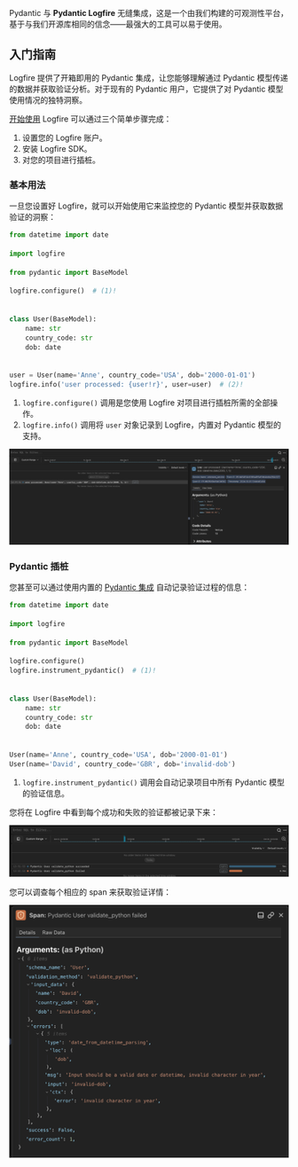 Pydantic 与 **Pydantic Logfire** 无缝集成，这是一个由我们构建的可观测性平台，基于与我们开源库相同的信念——最强大的工具可以易于使用。

## 入门指南

Logfire 提供了开箱即用的 Pydantic 集成，让您能够理解通过 Pydantic 模型传递的数据并获取验证分析。对于现有的 Pydantic 用户，它提供了对 Pydantic 模型使用情况的独特洞察。

[开始使用](https://logfire.pydantic.dev/docs/) Logfire 可以通过三个简单步骤完成：

1. 设置您的 Logfire 账户。
2. 安装 Logfire SDK。
3. 对您的项目进行插桩。

### 基本用法

一旦您设置好 Logfire，就可以开始使用它来监控您的 Pydantic 模型并获取数据验证的洞察：

```python {test="skip"}
from datetime import date

import logfire

from pydantic import BaseModel

logfire.configure()  # (1)!


class User(BaseModel):
    name: str
    country_code: str
    dob: date


user = User(name='Anne', country_code='USA', dob='2000-01-01')
logfire.info('user processed: {user!r}', user=user)  # (2)!
```

1. `logfire.configure()` 调用是您使用 Logfire 对项目进行插桩所需的全部操作。
2. `logfire.info()` 调用将 `user` 对象记录到 Logfire，内置对 Pydantic 模型的支持。

![基本 pydantic logfire 用法](../img/basic_logfire.png)

### Pydantic 插桩

您甚至可以通过使用内置的 [Pydantic 集成](https://logfire.pydantic.dev/docs/why-logfire/pydantic/) 自动记录验证过程的信息：

```python {test="skip"}
from datetime import date

import logfire

from pydantic import BaseModel

logfire.configure()
logfire.instrument_pydantic()  # (1)!


class User(BaseModel):
    name: str
    country_code: str
    dob: date


User(name='Anne', country_code='USA', dob='2000-01-01')
User(name='David', country_code='GBR', dob='invalid-dob')
```

1. `logfire.instrument_pydantic()` 调用会自动记录项目中所有 Pydantic 模型的验证信息。

您将在 Logfire 中看到每个成功和失败的验证都被记录下来：

![logfire 插桩](../img/logfire_instrument.png)

您可以调查每个相应的 span 来获取验证详情：

![logfire span 详情](../img/logfire_span.png)

<!-- TODO: 添加关于跟踪性能问题的示例 - 我们想要使用什么样的示例？ -->
